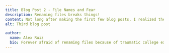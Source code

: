 ```yaml
---
title: Blog Post 2 - File Names and Fear
description: Renaming files breaks things! 
content: Not long after making the first few blog posts, I realized the blog post md files all still have their test names... Now I could rename them and hope that Nuxt handles everything well...or I could keep them the same name for posterity's sake... 
alt: Third blog post

author:
  name: Alex Ruiz
  bio: Forever afraid of renaming files because of traumatic college experience
---
```


